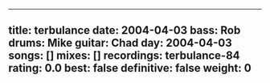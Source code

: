 
---
title: terbulance
date: 2004-04-03
bass:	Rob
drums:	Mike
guitar:	Chad
day: 2004-04-03
songs: []
mixes: []
recordings: terbulance-84
rating: 0.0
best: false
definitive: false
weight: 0
---

